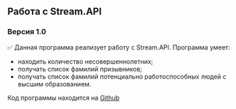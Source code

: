 ## Работа с Stream.API
### Версия 1.0
:white_check_mark: Данная программа реализует работу с Stream.API. Программа умеет:

- находить количество несовершеннолетних;
- получать список фамилий призывников;
- получать список фамилий потенциально работоспособных людей с высшим образованием.

Код программы находится на [Github](https://github.com/Aviator46/Netology-Stream.git)